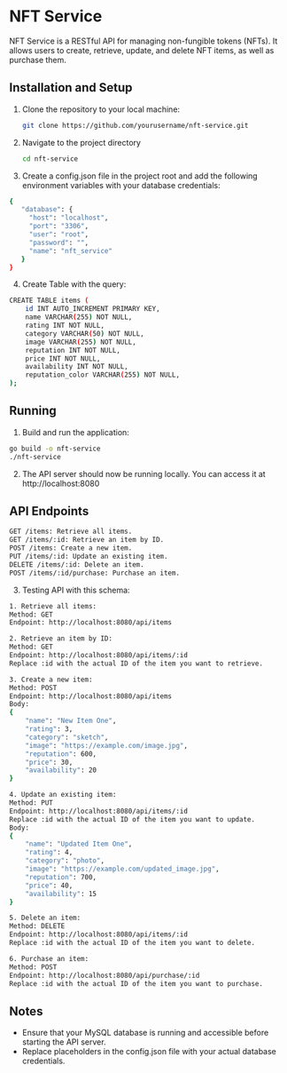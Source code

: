 # NFT Service

NFT Service is a RESTful API for managing non-fungible tokens (NFTs). It allows users to create, retrieve, update, and delete NFT items, as well as purchase them.

## Installation and Setup

1. Clone the repository to your local machine:

   ```bash
   git clone https://github.com/yourusername/nft-service.git
   
2. Navigate to the project directory
   ```bash
   cd nft-service

3. Create a config.json file in the project root and add the following environment variables with your database credentials:
 ```bash
{
    "database": {
      "host": "localhost",
      "port": "3306",
      "user": "root",
      "password": "",
      "name": "nft_service"
    }
}
```

4. Create Table with the query:
```bash
CREATE TABLE items (
    id INT AUTO_INCREMENT PRIMARY KEY,
    name VARCHAR(255) NOT NULL,
    rating INT NOT NULL,
    category VARCHAR(50) NOT NULL,
    image VARCHAR(255) NOT NULL,
    reputation INT NOT NULL,
    price INT NOT NULL,
    availability INT NOT NULL,
    reputation_color VARCHAR(255) NOT NULL,
);
```

## Running
1. Build and run the application:
```bash
go build -o nft-service
./nft-service
```

2. The API server should now be running locally. You can access it at http://localhost:8080

## API Endpoints
```bash
GET /items: Retrieve all items.
GET /items/:id: Retrieve an item by ID.
POST /items: Create a new item.
PUT /items/:id: Update an existing item.
DELETE /items/:id: Delete an item.
POST /items/:id/purchase: Purchase an item.
```

3. Testing API with this schema:
```bash
1. Retrieve all items:
Method: GET
Endpoint: http://localhost:8080/api/items

2. Retrieve an item by ID:
Method: GET
Endpoint: http://localhost:8080/api/items/:id
Replace :id with the actual ID of the item you want to retrieve.

3. Create a new item:
Method: POST
Endpoint: http://localhost:8080/api/items
Body:
{
    "name": "New Item One",
    "rating": 3,
    "category": "sketch",
    "image": "https://example.com/image.jpg",
    "reputation": 600,
    "price": 30,
    "availability": 20
}

4. Update an existing item:
Method: PUT
Endpoint: http://localhost:8080/api/items/:id
Replace :id with the actual ID of the item you want to update.
Body:
{
    "name": "Updated Item One",
    "rating": 4,
    "category": "photo",
    "image": "https://example.com/updated_image.jpg",
    "reputation": 700,
    "price": 40,
    "availability": 15
}

5. Delete an item:
Method: DELETE
Endpoint: http://localhost:8080/api/items/:id
Replace :id with the actual ID of the item you want to delete.

6. Purchase an item:
Method: POST
Endpoint: http://localhost:8080/api/purchase/:id
Replace :id with the actual ID of the item you want to purchase.

```



## Notes
- Ensure that your MySQL database is running and accessible before starting the API server.
- Replace placeholders in the config.json file with your actual database credentials.
